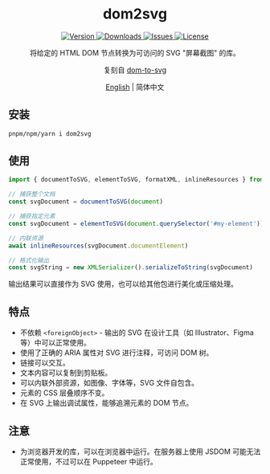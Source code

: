 <h1 align="center">dom2svg</h1>

<p align="center">
  <a href="https://www.npmjs.com/package/dom2svg">
    <img src="https://img.shields.io/npm/v/dom2svg.svg" alt="Version">
  </a>
  <a href="https://www.npmjs.com/package/dom2svg">
    <img src="https://img.shields.io/npm/dm/dom2svg" alt="Downloads">
  </a>
  <a href="https://github.com/xiashui1994/dom2svg/issues">
    <img src="https://img.shields.io/github/issues/xiashui1994/dom2svg" alt="Issues">
  </a>
  <a href="https://github.com/xiashui1994/dom2svg/blob/main/LICENSE">
    <img src="https://img.shields.io/npm/l/dom2svg.svg" alt="License">
  </a>
</p>

<p align="center">将给定的 HTML DOM 节点转换为可访问的 SVG "屏幕截图" 的库。</p>

<p align="center">复刻自 <a href="https://github.com/felixfbecker/dom-to-svg">dom-to-svg</a></p>

<p align="center"><a href="README.md">English</a> | 简体中文</p>

## 安装

```sh
pnpm/npm/yarn i dom2svg
```

## 使用

```js
import { documentToSVG, elementToSVG, formatXML, inlineResources } from 'dom2svg'

// 捕获整个文档
const svgDocument = documentToSVG(document)

// 捕获指定元素
const svgDocument = elementToSVG(document.querySelector('#my-element'))

// 内联资源
await inlineResources(svgDocument.documentElement)

// 格式化输出
const svgString = new XMLSerializer().serializeToString(svgDocument)
```

输出结果可以直接作为 SVG 使用，也可以给其他包进行美化或压缩处理。

## 特点

- 不依赖 `<foreignObject>` - 输出的 SVG 在设计工具（如 Illustrator、Figma 等）中可以正常使用。
- 使用了正确的 ARIA 属性对 SVG 进行注释，可访问 DOM 树。
- 链接可以交互。
- 文本内容可以复制到剪贴板。
- 可以内联外部资源，如图像、字体等，SVG 文件自包含。
- 元素的 CSS 层叠顺序不变。
- 在 SVG 上输出调试属性，能够追溯元素的 DOM 节点。

## 注意

- 为浏览器开发的库，可以在浏览器中运行。在服务器上使用 JSDOM 可能无法正常使用，不过可以在 Puppeteer 中运行。